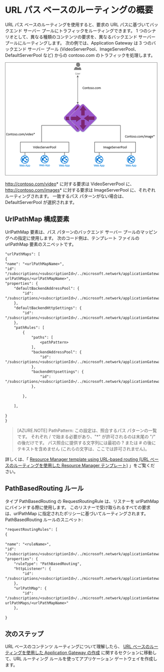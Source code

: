 <properties
   pageTitle="URL ベースのコンテンツ ルーティングの概要 | Microsoft Azure"
   description="このページでは、Application Gateway URL ベースのコンテンツ ルーティング、UrlPathMap 構成、および PathBasedRouting ルールの概要を説明します。"
   documentationCenter="na"
   services="application-gateway"
   authors="georgewallace"
   manager="carmonm"
   editor="tysonn"/>
<tags
   ms.service="application-gateway"
   ms.devlang="na"
   ms.topic="hero-article"
   ms.tgt_pltfrm="na"
   ms.workload="infrastructure-services"
   ms.date="10/25/2016"
   ms.author="gwallace"/>


# <a name="url-path-based-routing-overview"></a>URL パス ベースのルーティングの概要

URL パス ベースのルーティングを使用すると、要求の URL パスに基づいてバックエンド サーバー プールにトラフィックをルーティングできます。 1 つのシナリオとして、異なる種類のコンテンツの要求を、異なるバックエンド サーバー プールにルーティングします。
次の例では、Application Gateway は 3 つのバックエンド サーバー プール (VideoServerPool、ImageServerPool、DefaultServerPool など) からの contoso.com のトラフィックを処理します。

![imageURLroute](./media/application-gateway-url-route-overview/figure1.png)

http://contoso.com/video* に対する要求は VideoServerPool に、http://contoso.com/images* に対する要求は ImageServerPool に、それぞれルーティングされます。 一致するパス パターンがない場合は、DefaultServerPool が選択されます。

## <a name="urlpathmap-configuration-element"></a>UrlPathMap 構成要素

UrlPathMap 要素は、パス パターンのバックエンド サーバー プールのマッピングへの指定に使用します。 次のコード例は、テンプレート ファイルの urlPathMap 要素のスニペットです。

    "urlPathMaps": [
    {
    "name": "<urlPathMapName>",
    "id": "/subscriptions/<subscriptionId>/../microsoft.network/applicationGateways/<gatewayName>/ urlPathMaps/<urlPathMapName>",
    "properties": {
        "defaultBackendAddressPool": {
            "id": "/subscriptions/<subscriptionId>/../microsoft.network/applicationGateways/<gatewayName>/backendAddressPools/<poolName>"
        },
        "defaultBackendHttpSettings": {
            "id": "/subscriptions/<subscriptionId>/../microsoft.network/applicationGateways/<gatewayName>/backendHttpSettingsList/<settingsName>"
        },
        "pathRules": [
            {
                "paths": [
                    <pathPattern>
                ],
                "backendAddressPool": {
                    "id": "/subscriptions/<subscriptionId>/../microsoft.network/applicationGateways/<gatewayName>/backendAddressPools/<poolName2>"
                },
                "backendHttpsettings": {
                    "id": "/subscriptions/<subscriptionId>/../microsoft.network/applicationGateways/<gatewayName>/backendHttpsettingsList/<settingsName2>"
                },

            },

        ],

    }
    }
    

>[AZURE.NOTE] PathPattern: この設定は、照合するパス パターンの一覧です。 それぞれ / で始まる必要があり、"*" が許可されるのは末尾の "/" の後だけです。 パス照合に提供する文字列には最初の ? または # の後にテキストを含めません (これらの文字は、ここでは許可されません)。 

詳しくは、「 [Resource Manager template using URL-based routing (URL ベースのルーティングを使用した Resource Manager テンプレート)](https://azure.microsoft.com/documentation/templates/201-application-gateway-url-path-based-routing) 」をご覧ください。

## <a name="pathbasedrouting-rule"></a>PathBasedRouting ルール

タイプ PathBasedRouting の RequestRoutingRule は、リスナーを urlPathMap にバインドする際に使用します。 このリスナーで受け取られるすべての要求は、urlPathMap に指定されたポリシーに基づいてルーティングされます。
PathBasedRouting ルールのスニペット:

    "requestRoutingRules": [
    {

    "name": "<ruleName>",
    "id": "/subscriptions/<subscriptionId>/../microsoft.network/applicationGateways/<gatewayName>/requestRoutingRules/<ruleName>",
    "properties": {
        "ruleType": "PathBasedRouting",
        "httpListener": {
            "id": "/subscriptions/<subscriptionId>/../microsoft.network/applicationGateways/<gatewayName>/httpListeners/<listenerName>"
        },
        "urlPathMap": {
            "id": "/subscriptions/<subscriptionId>/../microsoft.network/applicationGateways/<gatewayName>/ urlPathMaps/<urlPathMapName>"
        },

    }
    
## <a name="next-steps"></a>次のステップ

URL ベースのコンテンツ ルーティングについて理解したら、 [URL ベースのルーティングを使用した Application Gateway の作成](application-gateway-create-url-route-portal.md) に関するセクションに移動して、URL ルーティング ルールを使ってアプリケーション ゲートウェイを作成します。



<!--HONumber=Oct16_HO2-->


